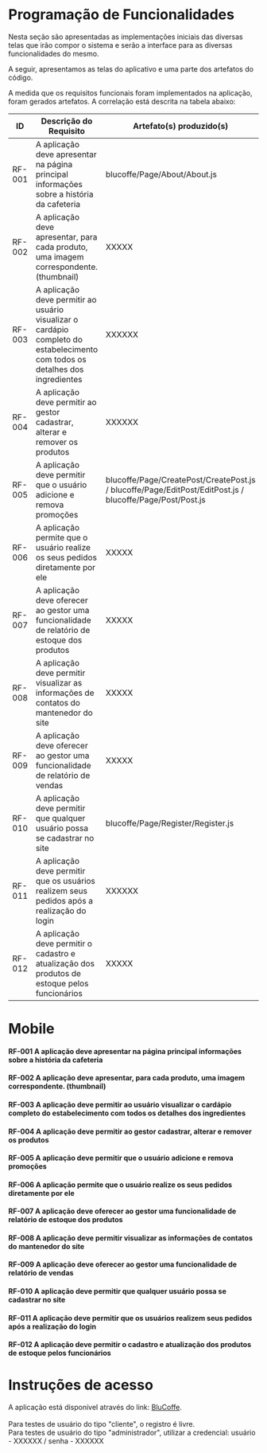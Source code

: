 # Programação de Funcionalidades

Nesta seção são apresentadas as implementações iniciais das diversas telas que irão compor o sistema e serão a interface para as diversas funcionalidades do mesmo.

A seguir, apresentamos as telas do aplicativo e uma parte dos artefatos do código.

A medida que os requisitos funcionais foram implementados na aplicação, foram gerados artefatos. A correlação está descrita na tabela abaixo:

|ID    | Descrição do Requisito  | Artefato(s) produzido(s) |
|------|---------------------------------------------------------------------------------------------------------------------------------|----------|
|RF-001|A aplicação deve apresentar na página principal informações sobre a história da cafeteria       | blucoffe/Page/About/About.js | 
|RF-002|A aplicação deve apresentar, para cada produto, uma imagem correspondente. (thumbnail)           | XXXXX     |
|RF-003|A aplicação deve permitir ao usuário visualizar o cardápio completo do estabelecimento com todos os detalhes dos ingredientes | XXXXXX | 
|RF-004|A aplicação deve permitir ao gestor cadastrar, alterar e remover os produtos| XXXXXX | 
|RF-005|A aplicação deve permitir que o usuário adicione e remova promoções                        | blucoffe/Page/CreatePost/CreatePost.js / blucoffe/Page/EditPost/EditPost.js  / blucoffe/Page/Post/Post.js  | 
|RF-006|A aplicação permite que o usuário realize os seus pedidos diretamente por ele                  | XXXXX | 
|RF-007|A aplicação deve oferecer ao gestor uma funcionalidade de relatório de estoque dos produtos   | XXXXX   | 
|RF-008|A aplicação deve permitir visualizar as informações de contatos do mantenedor do site          | XXXXX    | 
|RF-009|A aplicação deve oferecer ao gestor uma funcionalidade de relatório de vendas         | XXXXX   | 
|RF-010|A aplicação deve permitir que qualquer usuário possa se cadastrar no site                          | blucoffe/Page/Register/Register.js| 
|RF-011|A aplicação deve permitir que os usuários realizem seus pedidos após a realização do login            | XXXXXX | 
|RF-012|A aplicação deve permitir o cadastro e atualização dos produtos de estoque pelos funcionários|XXXXX| 


# Mobile


#### RF-001	A aplicação deve apresentar na página principal informações sobre a história da cafeteria




#### RF-002	A aplicação deve apresentar, para cada produto, uma imagem correspondente. (thumbnail)




#### RF-003	A aplicação deve permitir ao usuário visualizar o cardápio completo do estabelecimento com todos os detalhes dos ingredientes



#### RF-004	A aplicação deve permitir ao gestor cadastrar, alterar e remover os produtos



#### RF-005	A aplicação deve permitir que o usuário adicione e remova promoções



#### RF-006	A aplicação permite que o usuário realize os seus pedidos diretamente por ele



#### RF-007	A aplicação deve oferecer ao gestor uma funcionalidade de relatório de estoque dos produtos



#### RF-008	A aplicação deve permitir visualizar as informações de contatos do mantenedor do site

#### RF-009	A aplicação deve oferecer ao gestor uma funcionalidade de relatório de vendas

#### RF-010 A aplicação deve permitir que qualquer usuário possa se cadastrar no site

#### RF-011 A aplicação deve permitir que os usuários realizem seus pedidos após a realização do login

#### RF-012 A aplicação deve permitir o cadastro e atualização dos produtos de estoque pelos funcionários

# Instruções de acesso

A aplicação está disponível através do link:
[BluCoffe](XXXXXXXXXX).
<br><br>
Para testes de usuário do tipo "cliente", o registro é livre.<br>
Para testes de usuário do tipo "administrador", utilizar a credencial: usuário - XXXXXX / senha - XXXXXX





